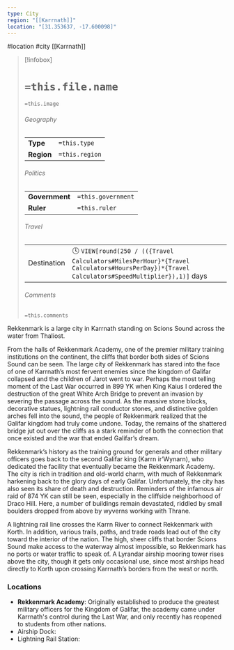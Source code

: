 ```yaml
---
type: City
region: "[[Karrnath]]"
location: "[31.353637, -17.600098]"
---
```

 #location #city [[Karrnath]]

> [!infobox]
> # `=this.file.name`
> `=this.image`
> ###### Geography
> |  |  |
> | ---- | ---- |
> | **Type** | `=this.type` |
> | **Region** | `=this.region` |
> ###### Politics
> |  |  |
> | ---- | ---- |
> | **Government** | `=this.government` |
> | **Ruler** | `=this.ruler` |
> ###### Travel
> |  |  |
> | ---- | ---- |
> | Destination | 🕓 `VIEW[round(250 / (({Travel Calculators#MilesPerHour}*{Travel Calculators#HoursPerDay})*{Travel Calculators#SpeedMultiplier}),1)]` days |
> ###### Comments
> `=this.comments`

Rekkenmark is a large city in Karrnath standing on Scions Sound across the water from Thaliost.

From the halls of Rekkenmark Academy, one of the premier military training institutions on the continent, the cliffs that border both sides of Scions Sound can be seen. The large city of Rekkenmark has stared into the face of one of Karrnath’s most fervent enemies since the kingdom of Galifar collapsed and the children of Jarot went to war. Perhaps the most telling moment of the Last War occurred in 899 YK when King Kaius I ordered the destruction of the great White Arch Bridge to prevent an invasion by severing the passage across the sound. As the massive stone blocks, decorative statues, lightning rail conductor stones, and distinctive golden arches fell into the sound, the people of Rekkenmark realized that the Galifar kingdom had truly come undone. Today, the remains of the shattered bridge jut out over the cliffs as a stark reminder of both the connection that once existed and the war that ended Galifar’s dream.

Rekkenmark’s history as the training ground for generals and other military officers goes back to the second Galifar king (Karrn ir’Wynarn), who dedicated the facility that eventually became the Rekkenmark Academy. The city is rich in tradition and old-world charm, with much of Rekkenmark harkening back to the glory days of early Galifar. Unfortunately, the city has also seen its share of death and destruction. Reminders of the infamous air raid of 874 YK can still be seen, especially in the cliffside neighborhood of Draco Hill. Here, a number of buildings remain devastated, riddled by small boulders dropped from above by wyverns working with Thrane.

A lightning rail line crosses the Karrn River to connect Rekkenmark with Korth. In addition, various trails, paths, and trade roads lead out of the city toward the interior of the nation. The high, sheer cliffs that border Scions Sound make access to the waterway almost impossible, so Rekkenmark has no ports or water traffic to speak of. A Lyrandar airship mooring tower rises above the city, though it gets only occasional use, since most airships head directly to Korth upon crossing Karrnath’s borders from the west or north.

### Locations

- **Rekkenmark Academy**: Originally established to produce the greatest military officers for the Kingdom of Galifar, the academy came under Karrnath's control during the Last War, and only recently has reopened to students from other nations.
- Airship Dock:
- Lightning Rail Station:
